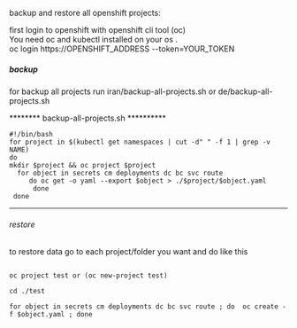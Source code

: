 backup and restore all openshift projects: 

first login to openshift with openshift cli tool (oc)   
You need oc and kubectl installed on your os .  
oc login https://OPENSHIFT_ADDRESS --token=YOUR_TOKEN   




##### backup ############################

for backup all projects run iran/backup-all-projects.sh or de/backup-all-projects.sh 

******** backup-all-projects.sh **********
```
#!/bin/bash  
for project in $(kubectl get namespaces | cut -d" " -f 1 | grep -v NAME)  
do  
mkdir $project && oc project $project  
  for object in secrets cm deployments dc bc svc route   
     do oc get -o yaml --export $object > ./$project/$object.yaml  
      done  
 done
 ```
 
*****************************************

###### restore ##########################

to restore data go to each project/folder you want and do like this
```

oc project test or (oc new-project test)

cd ./test

for object in secrets cm deployments dc bc svc route ; do  oc create -f $object.yaml ; done
```
